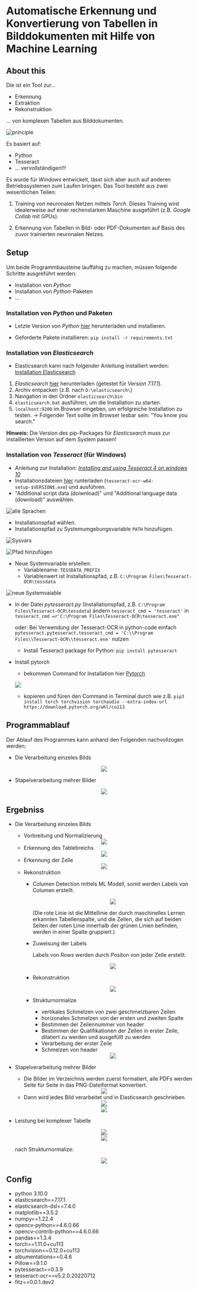 # Automatische Erkennung und Konvertierung von Tabellen in Bilddokumenten mit Hilfe von Machine Learning

## About this

Die ist ein Tool zur...

- Erkennung
- Extraktion
- Rekonstruktion

... von komplexen Tabellen aus Bilddokumenten.

![principle](./Abbildungen/ablauf.gif)

Es basiert auf:

- Python
- Tesseract
- ... vervollständigen!!!

Es wurde für *Windows* entwickelt, lässt sich aber auch auf anderen Betriebssystemen zum Laufen bringen.
Das Tool besteht aus zwei wesentlichen Teilen:

1. Training von neuronalen Netzen mittels *Torch*. Dieses Training wird idealerweise auf einer rechenstarken Maschine ausgeführt (z.B. *Google Collab* mit GPUs).

2. Erkennung von Tabellen in Bild- oder PDF-Dokumenten auf Basis des zuvor trainierten neuronalen Netzes.

## Setup

Um beide Programmbausteine lauffähig zu machen, müssen folgende Schritte ausgreführt werden:

- Installation von *Python*
- Installation von *Python*-Paketen
- ...

### Installation von *Python* und Paketen

- Letzte Version von *Python* [hier](https://www.python.org/ftp/python/) herunterladen und installieren.

- Geforderte Pakete installieren: `pip install -r requirements.txt`

### Installation von *Elasticsearch*

- Elasticsearch kann nach folgender Anleitung installiert werden: [Installation Elasticsearch](https://youtu.be/Tn6zkPz-qHc?t=553)

1. *Elasticsearch* [hier](https://www.elastic.co/de/downloads/elasticsearch) herunterladen (getestet für *Version 7.17.1*).
2. Archiv entpacken (z.B. nach `D:\elasticsearch\`)
3. Navigation in den Ordner `elasticsearch\bin`
4. `elasticsearch.bat` ausführen, um die Installation zu starten.
5. `localhost:9200` im Browser eingeben, um erfolgreiche Installation zu testen. &rarr; Folgender Text sollte im Browser lesbar sein: "You know you search."

**Hinweis:** Die Version des pip-Packages für *Elasticsearch* muss zur installierten Version auf dem System passen!

### Installation von *Tesseract* (für Windows)

- Anleitung zur Installation: [*Installing and using Tesseract 4 on windows 10*](https://medium.com/quantrium-tech/installing-and-using-tesseract-4-on-windows-10-4f7930313f82)
- Installationsdateien [hier](https://github.com/UB-Mannheim/tesseract/wiki) runterladen (`tesseract-ocr-w64-setup-$VERSION$.exe`) und ausführen.
- "Additional script data (doiwnload)" und "Additional language data (download)" auswählen.

![alle Sprachen](Abbildungen/installtesse.jpg)

- Installationspfad wählen.
- Installationspfad zu Systemumgebungsvariable `PATH` hinzufügen.

![Sysvars](Abbildungen/systemumgebungsvariablen.png)

![Pfad hinzufügen](Abbildungen/zupathadd.jpg)

- Neue Systemvariable erstellen:
  - Variablename: `TESSDATA_PREFIX`
  - Variablenwert ist Installationspfad, z.B. `C:\Program Files\Tesseract-OCR\tessdata`

![neue Systemvaiable](Abbildungen/tesserdata.jpg)

- In der Datei *pytesseract.py* (Installationspfad, z.B. `C:\Program Files\Tesseract-OCR\tessdata`) ändern `tesseract_cmd = 'tesseract'`  in `tesseract_cmd =r'C:\Program Files\Tesseract-OCR\tesseract.exe"`

    oder: Bei Verwendung der Tesseract-OCR in python-code einfach `pytesseract.pytesseract.tesseract_cmd = 'C:\\Program Files\\Tesseract-OCR\\tesseract.exe'` nutzen
  - Install Tesseract package for Python: `pip install pytesseract`

- Install pytorch
  - bekommen Command for Installation hier [Pytorch](https://pytorch.org/get-started/locally/)

  <ddiv align="center"><img src="https://github.com/huichen5796/2022-studienarbeit-hui-chen/raw/main/Abbildungen/pytorch.jpg"></div>
  
  - kopieren und füren den Command in Terminal durch wie z.B. `pip3 install torch torchvision torchaudio --extra-index-url https://download.pytorch.org/whl/cu113`

## Programmablauf

Der Ablauf des Programmes kann anhand den Folgenden  nachvollzogen werden:

- Die Verarbeitung einzeles Bilds

  <div align="center"><img src="https://raw.githubusercontent.com/huichen5796/2022-studienarbeit-hui-chen/ef331e16781c82319720821132f3dacb0779aef3/Abbildungen/programmablauf.svg"></div>

- Stapelverarbeitung mehrer Bilder

  <div align="center"><img src="https://github.com/huichen5796/2022-studienarbeit-hui-chen/raw/main/Abbildungen/stapelverarbeitung.svg"></div>

## Ergebniss

- Die Verarbeitung einzeles Bilds
  - Vorbreitung und Normalizierung

   <div align="center"><img src="https://github.com/huichen5796/2022-studienarbeit-hui-chen/raw/main/Abbildungen/vorverarbeitung.png"></div>

  - Erkennung des Tablebreichs

   <div align="center"><img src="https://github.com/huichen5796/2022-studienarbeit-hui-chen/raw/main/Abbildungen/erkennung.png"></div>

  - Erkennung der Zelle

   <div align="center"><img src="https://github.com/huichen5796/2022-studienarbeit-hui-chen/raw/main/Abbildungen/cell.png"></div>

  - Rekonstruktion
    - Columen Detection mittels ML Modell, somit werden Labels von Columen erstellt.

      <div align="center"><img src="https://github.com/huichen5796/2022-studienarbeit-hui-chen/blob/main/Development/imageSave/table_1_of_test3.png?raw=true"></div>

      (Die rote Linie ist die Mittellinie der durch maschinelles Lernen erkannten Tabellenspalte, und die Zellen, die sich auf beiden Seiten der roten Linie innerhalb der grünen Linien befinden, werden in einer Spalte gruppiert.)

    - Zuweisung der Labels

      Labels von Rows werden durch Positon von jeder Zelle erstellt.

      <div align="center"><img src="https://github.com/huichen5796/2022-studienarbeit-hui-chen/raw/main/Abbildungen/labels.jpg"></div>

    - Rekonstruktion

      <div align="center"><img src="https://github.com/huichen5796/2022-studienarbeit-hui-chen/raw/main/Abbildungen/table.jpg"></div>

    - Strukturnormalize
      - vertikales Schmelzen von zwei geschmelzbaren Zeilen
      - horizonales Schmelzen von der ersten und zweiten Spalte
      - Bestimmen der Zeilennummer von header
      - Bestimmen der Qualifikationen der Zellen in erster Zeile, dilatiert zu werden und ausgefüllt zu werden
      - Verarbeitung der erster Zeile
      - Schmelzen von header

      <div align="center"><img src="https://github.com/huichen5796/2022-studienarbeit-hui-chen/raw/main/Abbildungen/umform.gif"></div>

- Stapelverarbeitung mehrer Bilder

  - Die Bilder im Verzeichnis werden zuerst formatiert,  alle PDFs werden Seite für Seite in das PNG-Dateiformat konvertiert.

   <div align="center"><img src="https://github.com/huichen5796/2022-studienarbeit-hui-chen/raw/main/Abbildungen/stapel_vor.jpg"></div>

  - Dann wird jedes Bild verarbeitet und in Elasticsearch geschrieben.

   <div align="center"><img src="https://github.com/huichen5796/2022-studienarbeit-hui-chen/raw/main/Abbildungen/stapelverarbeitung.jpg"></div>

   <div align="center"><img src="https://github.com/huichen5796/2022-studienarbeit-hui-chen/raw/main/Abbildungen/kibana.jpg"></div>

- Leistung bei komplexer Tabelle

  <div align="center"><img src="https://github.com/huichen5796/2022-studienarbeit-hui-chen/raw/main/Development/imageTest/test2.PNG"></div>

  <div align="center"><img src="https://github.com/huichen5796/2022-studienarbeit-hui-chen/raw/main/Abbildungen/komplexbild.jpg"></div>

  nach Strukturnormalize:

  <div align="center"><img src="https://github.com/huichen5796/2022-studienarbeit-hui-chen/raw/main/Abbildungen/sn.jpg"></div>

## Config

- python 3.10.0
- elasticsearch==7.17.1
- elasticsearch-dsl==7.4.0
- matplotlib==3.5.2
- numpy==1.22.4
- opencv-python==4.6.0.66
- opencv-contrib-python==4.6.0.66
- pandas==1.3.4
- torch==1.11.0+cu113
- torchvision==0.12.0+cu113
- albumentations==0.4.6
- Pillow==9.1.0
- pytesseract==0.3.9
- tesseract-ocr==v5.2.0.20220712
- fitz==0.0.1.dev2

